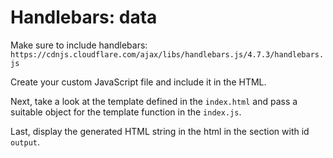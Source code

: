 # Handlebars: data

Make sure to include handlebars: `https://cdnjs.cloudflare.com/ajax/libs/handlebars.js/4.7.3/handlebars.js`

Create your custom JavaScript file and include it in the HTML.

Next, take a look at the template defined in the `index.html` and pass a suitable object for the template function in the `index.js`.

Last, display the generated HTML string in the html in the section with id `output`.